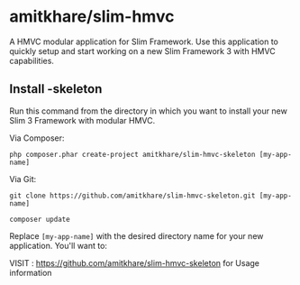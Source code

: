 # amitkhare/slim-hmvc
A HMVC modular application for Slim Framework. Use this application to quickly setup and start working on a new Slim Framework 3 with HMVC capabilities.

## Install -skeleton

Run this command from the directory in which you want to install your new Slim 3 Framework with modular HMVC.

Via Composer:

    php composer.phar create-project amitkhare/slim-hmvc-skeleton [my-app-name]

Via Git:

    git clone https://github.com/amitkhare/slim-hmvc-skeleton.git [my-app-name]

    composer update

Replace `[my-app-name]` with the desired directory name for your new application. You'll want to:

VISIT : https://github.com/amitkhare/slim-hmvc-skeleton for Usage information
